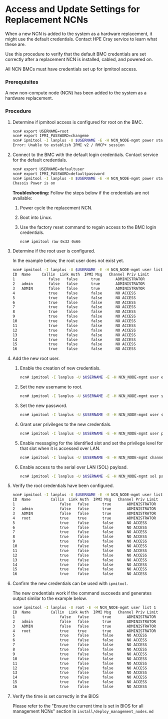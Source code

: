 # Access and Update Settings for Replacement NCNs

When a new NCN is added to the system as a hardware replacement, it might use the default credentials. Contact HPE Cray service to learn what these are.

Use this procedure to verify that the default BMC credentials are set correctly after a replacement NCN is installed, cabled, and powered on.

All NCN BMCs must have credentials set up for ipmitool access.

### Prerequisites

A new non-compute node \(NCN\) has been added to the system as a hardware replacement.

### Procedure

1.  Determine if ipmitool access is configured for root on the BMC.

    ```bash
    ncn# export USERNAME=root   
    ncn# export IPMI_PASSWORD=changeme   
    ncn# ipmitool -I lanplus -U $USERNAME -E -H NCN_NODE-mgmt power status
    Error: Unable to establish IPMI v2 / RMCP+ session
    ```

2.  Connect to the BMC with the default login credentials. Contact service for the default credentials.

    ```bash
    ncn# export USERNAME=defaultuser
    ncn# export IPMI_PASSWORD=defaultpassword
    ncn# ipmitool -I lanplus -U $USERNAME -E -H NCN_NODE-mgmt power status
    Chassis Power is on
    ```

    **Troubleshooting:** Follow the steps below if the credentials are not available:

    1.  Power cycle the replacement NCN.
    2.  Boot into Linux.
    3.  Use the factory reset command to regain access to the BMC login credentials.

        ```bash
        ncn# ipmitool raw 0x32 0x66
        ```

3.  Determine if the root user is configured.

    In the example below, the root user does not exist yet.

    ```bash
    ncn# ipmitool -I lanplus -U $USERNAME -E -H NCN_NODE-mgmt user list 1
    ID  Name	 Callin  Link Auth  IPMI Msg   Channel Priv Limit
    1               false   false      true       ADMINISTRATOR
    2   admin       false   false      true       ADMINISTRATOR
    3   ADMIN       false   false      true       ADMINISTRATOR
    4               true    false      false      NO ACCESS
    5               true    false      false      NO ACCESS
    6               true    false      false      NO ACCESS
    7               true    false      false      NO ACCESS
    8               true    false      false      NO ACCESS
    9               true    false      false      NO ACCESS
    10              true    false      false      NO ACCESS
    11              true    false      false      NO ACCESS
    12              true    false      false      NO ACCESS
    13              true    false      false      NO ACCESS
    14              true    false      false      NO ACCESS
    15              true    false      false      NO ACCESS
    16              true    false      false      NO ACCESS
    ```

4.  Add the new root user.

    1.  Enable the creation of new credentials.

        ```bash
        ncn# ipmitool -I lanplus -U $USERNAME -E -H NCN_NODE-mgmt user enable 4
        ```

    2.  Set the new username to root.

        ```bash
        ncn# ipmitool -I lanplus -U $USERNAME -E -H NCN_NODE-mgmt user set name 4 root
        ```

    3.  Set the new password.

        ```bash
        ncn# ipmitool -I lanplus -U $USERNAME -E -H NCN_NODE-mgmt user set password 4 <BMC root password>
        ```

    4.  Grant user privileges to the new credentials.

        ```bash
        ncn# ipmitool -I lanplus -U $USERNAME -E -H NCN_NODE-mgmt user priv 4 4 1
        ```

    5.  Enable messaging for the identified slot and set the privilege level for that slot when it is accessed over LAN.

        ```bash
        ncn# ipmitool -I lanplus -U $USERNAME -E -H NCN_NODE-mgmt channel setaccess 1 4 callin=on ipmi=on link=on
        ```

    6.  Enable access to the serial over LAN \(SOL\) payload.

        ```bash
        ncn# ipmitool -I lanplus -U $USERNAME -E -H NCN_NODE-mgmt sol payload enable 1 4
        ```

5.  Verify the root credentials have been configured.

    ```bash
    ncn# ipmitool -I lanplus -U $USERNAME -E -H NCN_NODE-mgmt user list 1
    ID  Name	     Callin  Link Auth	IPMI Msg   Channel Priv Limit
    1                    false   false      true       ADMINISTRATOR
    2   admin            false   false      true       ADMINISTRATOR
    3   ADMIN            false   false      true       ADMINISTRATOR
    4   root             true    true       true       ADMINISTRATOR
    5                    true    false      false      NO ACCESS
    6                    true    false      false      NO ACCESS
    7                    true    false      false      NO ACCESS
    8                    true    false      false      NO ACCESS
    9                    true    false      false      NO ACCESS
    10                   true    false      false      NO ACCESS
    11                   true    false      false      NO ACCESS
    12                   true    false      false      NO ACCESS
    13                   true    false      false      NO ACCESS
    14                   true    false      false      NO ACCESS
    15                   true    false      false      NO ACCESS
    16                   true    false      false      NO ACCESS
    ```

6.  Confirm the new credentials can be used with `ipmitool`.

    The new credentials work if the command succeeds and generates output similar to the example below.

    ```bash
    ncn# ipmitool -I lanplus -U root -E -H NCN_NODE-mgmt user list 1
    ID  Name	     Callin  Link Auth	IPMI Msg   Channel Priv Limit
    1                    false   false      true       ADMINISTRATOR
    2   admin            false   false      true       ADMINISTRATOR
    3   ADMIN            false   false      true       ADMINISTRATOR
    4   root             true    true       true       ADMINISTRATOR
    5                    true    false      false      NO ACCESS
    6                    true    false      false      NO ACCESS
    7                    true    false      false      NO ACCESS
    8                    true    false      false      NO ACCESS
    9                    true    false      false      NO ACCESS
    10                   true    false      false      NO ACCESS
    11                   true    false      false      NO ACCESS
    12                   true    false      false      NO ACCESS
    13                   true    false      false      NO ACCESS
    14                   true    false      false      NO ACCESS
    15                   true    false      false      NO ACCESS
    16                   true    false      false      NO ACCESS
    ```

7.  Verify the time is set correctly in the BIOS

    Please refer to the "Ensure the current time is set in BIOS for all management NCNs" section in `install/deploy_management_nodes.md`
